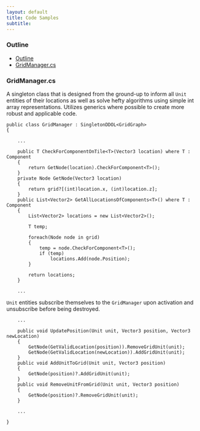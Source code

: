 ```yaml
---
layout: default
title: Code Samples
subtitle: 
---
```

### Outline
- [Outline](#outline)
- [GridManager.cs](#gridmanagercs)

### GridManager.cs

A singleton class that is designed from the ground-up to inform all `Unit` entities of their locations as well as solve hefty algorithms using simple int array representations. Utilizes generics where possible to create more robust and applicable code.
``` 
public class GridManager : SingletonDDOL<GridGraph>
{

    ...
        
    public T CheckForComponentOnTile<T>(Vector3 location) where T : Component
    {
        return GetNode(location).CheckForComponent<T>();
    } 
    private Node GetNode(Vector3 location)
    {
        return grid?[(int)location.x, (int)location.z];
    } 
    public List<Vector2> GetAllLocationsOfComponents<T>() where T : Component
    {
        List<Vector2> locations = new List<Vector2>();

        T temp;

        foreach(Node node in grid)
        {
            temp = node.CheckForComponent<T>();
            if (temp)
                locations.Add(node.Position);
        }

        return locations;
    }

    ...
```
`Unit` entities subscribe themselves to the `GridManager` upon activation and unsubscribe before being destroyed.
```
    ...

    public void UpdatePosition(Unit unit, Vector3 position, Vector3 newLocation)
    {
        GetNode(GetValidLocation(position)).RemoveGridUnit(unit);
        GetNode(GetValidLocation(newLocation)).AddGridUnit(unit);
    }
    public void AddUnitToGrid(Unit unit, Vector3 position)
    {
        GetNode(position)?.AddGridUnit(unit);
    }    
    public void RemoveUnitFromGrid(Unit unit, Vector3 position)
    {
        GetNode(position)?.RemoveGridUnit(unit);
    }

    ...

}
```